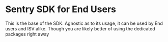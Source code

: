 # Sentry SDK for End Users

This is the base of the SDK.
Agnostic as to its usage, it can be used by End users and ISV alike.
Though you are likely better of using the dedicated packages right away
